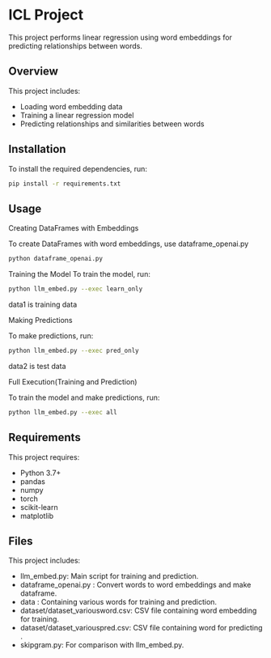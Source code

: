 # ICL Project

This project performs linear regression using word embeddings for predicting relationships between words.

## Overview

This project includes:
- Loading word embedding data
- Training a linear regression model
- Predicting relationships and similarities between words

## Installation

To install the required dependencies, run:
```bash
pip install -r requirements.txt

```

## Usage

Creating DataFrames with Embeddings

To create DataFrames with word embeddings, use dataframe_openai.py
```bash
python dataframe_openai.py
```

Training the Model
To train the model, run:
```bash
python llm_embed.py --exec learn_only
```
data1 is training data

Making Predictions

To make predictions, run:
```bash
python llm_embed.py --exec pred_only
```
data2 is test data

Full Execution(Training and Prediction)

To train the model and make predictions, run:
```bash
python llm_embed.py --exec all
```

## Requirements

This project requires:
- Python 3.7+
- pandas
- numpy
- torch
- scikit-learn
- matplotlib


 ## Files

This project includes:
- llm_embed.py: Main script for training and prediction.
- dataframe_openai.py : Convert words to word embeddings and make dataframe.
- data : Containing various words for training and prediction.
- dataset/dataset_variousword.csv: CSV file containing word embedding for training.
- dataset/dataset_variouspred.csv: CSV file containing word for predicting .
- skipgram.py: For comparison with llm_embed.py.
